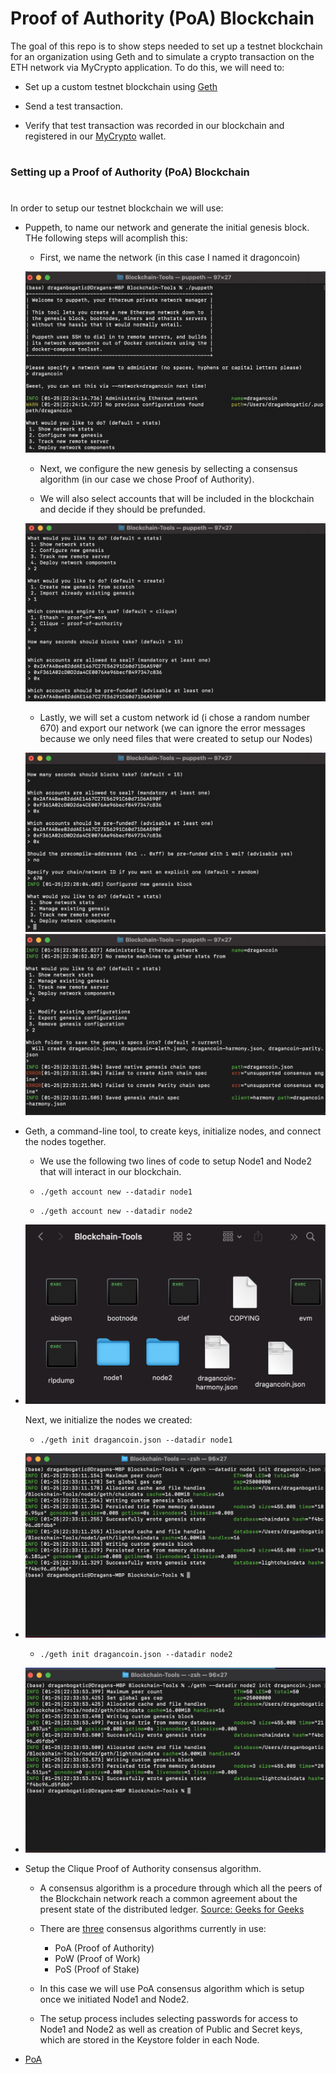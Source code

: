 #
# Proof of Authority (PoA) Blockchain 


The goal of this repo is to show steps needed to set up a testnet blockchain for an organization using Geth and to simulate a crypto transaction on the ETH network via MyCrypto application. To do this, we will need to:


* Set up a custom testnet blockchain using [Geth](https://geth.ethereum.org/)


* Send a test transaction.

* Verify that test transaction was recorded in our blockchain and registered in our [MyCrypto](https://mycrypto.com/account) wallet.

#
### Setting up a Proof of Authority (PoA) Blockchain
#
In order to setup our testnet blockchain we will use:

* Puppeth, to name our network and generate the initial genesis block. THe following steps will acomplish this:

    * First, we name the network (in this case I named it dragoncoin)

    ![puppeth](images/Screen_Shot1.png)

    * Next, we configure the new genesis by sellecting a consensus algorithm (in our case we chose Proof of Authority).

    * We will also select accounts that will be included in the blockchain and decide if they should be prefunded.

    ![puppeth2](images/Screen_Shot2.png)

    * Lastly, we will set a custom network id (i chose a random number 670) and export our network (we can ignore the error messages because we only need files that were created to setup our Nodes)

    ![puppeth3](images/Screen_Shot3.png)
    ![puppeth4](images/Screen_Shot4.png)


* Geth, a command-line tool, to create keys, initialize nodes, and connect the nodes together.

    * We use the following two lines of code to setup Node1 and Node2 that will interact in our blockchain.

    * `./geth account new --datadir node1`
    * `./geth account new --datadir node2`

* ![NodeSetup](images/Screen_Shot7.png)

    Next, we initialize the nodes we created:

    * `./geth init dragancoin.json --datadir node1`

* ![Node1](images/Screen_Shot5.png)

    * `./geth init dragancoin.json --datadir node2`

* ![Node2](images/Screen_Shot6.png)

* Setup the Clique Proof of Authority consensus algorithm.

    * A consensus algorithm is a procedure through which all the peers of the Blockchain network reach a common agreement about the present state of the distributed ledger. [Source: Geeks for Geeks](https://www.geeksforgeeks.org/consensus-algorithms-in-blockchain/)

    * There are [three](https://www.geeksforgeeks.org/consensus-algorithms-in-blockchain/) consensus algorithms currently in use:
    
        * PoA (Proof of Authority) 
        * PoW (Proof of Work)
        * PoS (Proof of Stake)

    * In this case we will use PoA consensus algorithm which is setup once we initiated Node1 and Node2. 

    * The setup process includes selecting passwords for access to Node1 and Node2 as well as creation of Public and Secret keys, which are stored in the Keystore folder in each Node.

* [PoA](imagesSrceen_Shot8.png)






